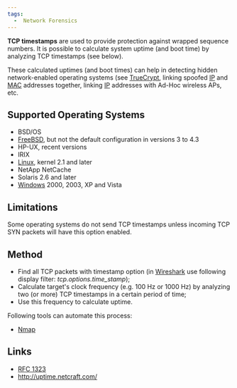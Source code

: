 ```yaml
---
tags:
  -  Network Forensics
---
```

**TCP timestamps** are used to provide protection against wrapped
sequence numbers. It is possible to calculate system uptime (and boot
time) by analyzing TCP timestamps (see below).

These calculated uptimes (and boot times) can help in detecting hidden
network-enabled operating systems (see
[TrueCrypt](truecrypt.md), linking spoofed [IP](ip.md)
and [MAC](mac.md) addresses together, linking
[IP](ip.md) addresses with Ad-Hoc wireless APs, etc.

## Supported Operating Systems

- BSD/OS
- [FreeBSD](freebsd.md), but not the default configuration in
  versions 3 to 4.3
- HP-UX, recent versions
- IRIX
- [Linux](linux.md), kernel 2.1 and later
- NetApp NetCache
- Solaris 2.6 and later
- [Windows](windows.md) 2000, 2003, XP and Vista

## Limitations

Some operating systems do not send TCP timestamps unless incoming TCP
SYN packets will have this option enabled.

## Method

- Find all TCP packets with timestamp option (in
  [Wireshark](wireshark.md) use following display filter:
  *tcp.options.time_stamp*);
- Calculate target's clock frequency (e.g. 100 Hz or 1000 Hz) by
  analyzing two (or more) TCP timestamps in a certain period of time;
- Use this frequency to calculate uptime.

Following tools can automate this process:

- [Nmap](nmap.md)

## Links

- [RFC 1323](http://rfc.net/rfc1323.html)
- <http://uptime.netcraft.com/>

